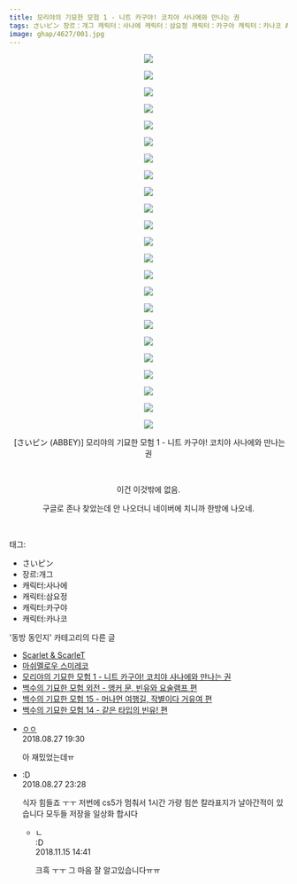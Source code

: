 ```yaml
---
title: 모리야의 기묘한 모험 1 - 니트 카구야! 코치야 사나에와 만나는 권
tags: さいピン 장르：개그 캐릭터：사나에 캐릭터：삼요정 캐릭터：카구야 캐릭터：카나코 ABBEY 동방_동인지
image: ghap/4627/001.jpg
---
```

<div class="article">
<p style="text-align: center; clear: none; float: none;"><img src="{{ site.nasurl }}/ghap/4627/001.jpg"/></p>
<p style="text-align: center; clear: none; float: none;"><img src="{{ site.nasurl }}/ghap/4627/002.jpg"/></p>
<p style="text-align: center; clear: none; float: none;"><img src="{{ site.nasurl }}/ghap/4627/003.jpg"/></p>
<p style="text-align: center; clear: none; float: none;"><img src="{{ site.nasurl }}/ghap/4627/004.jpg"/></p>
<p style="text-align: center; clear: none; float: none;"><img src="{{ site.nasurl }}/ghap/4627/005.jpg"/></p>
<p style="text-align: center; clear: none; float: none;"><img src="{{ site.nasurl }}/ghap/4627/006.jpg"/></p>
<p style="text-align: center; clear: none; float: none;"><img src="{{ site.nasurl }}/ghap/4627/007.jpg"/></p>
<p style="text-align: center; clear: none; float: none;"><img src="{{ site.nasurl }}/ghap/4627/008.jpg"/></p>
<p style="text-align: center; clear: none; float: none;"><img src="{{ site.nasurl }}/ghap/4627/009.jpg"/></p>
<p style="text-align: center; clear: none; float: none;"><img src="{{ site.nasurl }}/ghap/4627/010.jpg"/></p>
<p style="text-align: center; clear: none; float: none;"><img src="{{ site.nasurl }}/ghap/4627/011.jpg"/></p>
<p style="text-align: center; clear: none; float: none;"><img src="{{ site.nasurl }}/ghap/4627/012.jpg"/></p>
<p style="text-align: center; clear: none; float: none;"><img src="{{ site.nasurl }}/ghap/4627/013.jpg"/></p>
<p style="text-align: center; clear: none; float: none;"><img src="{{ site.nasurl }}/ghap/4627/014.jpg"/></p>
<p style="text-align: center; clear: none; float: none;"><img src="{{ site.nasurl }}/ghap/4627/015.jpg"/></p>
<p style="text-align: center; clear: none; float: none;"><img src="{{ site.nasurl }}/ghap/4627/016.jpg"/></p>
<p style="text-align: center; clear: none; float: none;"><img src="{{ site.nasurl }}/ghap/4627/017.jpg"/></p>
<p style="text-align: center; clear: none; float: none;"><img src="{{ site.nasurl }}/ghap/4627/018.jpg"/></p>
<p style="text-align: center; clear: none; float: none;"><img src="{{ site.nasurl }}/ghap/4627/019.jpg"/></p>
<p style="text-align: center; clear: none; float: none;"><img src="{{ site.nasurl }}/ghap/4627/020.jpg"/></p>
<p style="text-align: center; clear: none; float: none;"><img src="{{ site.nasurl }}/ghap/4627/021.jpg"/></p>
<p style="text-align: center; clear: none; float: none;"><img src="{{ site.nasurl }}/ghap/4627/022.jpg"/></p>
<p style="text-align: center; clear: none; float: none;"><img src="{{ site.nasurl }}/ghap/4627/023.jpg"/></p>
<p style="text-align: center; clear: none; float: none;"> [さいピン (ABBEY)] 모리야의 기묘한 모험 1 - 니트 카구야! 코치야 사나에와 만나는 권</p>
<p style="text-align: center; clear: none; float: none;"><br/></p>
<p style="text-align: center; clear: none; float: none;">이건 이것밖에 없음.</p>
<p style="text-align: center; clear: none; float: none;">구글로 존나 찾았는데 안 나오더니 네이버에 치니까 한방에 나오네.</p>
<p><br/></p>
</div><div class="tagTrail">
<p>태그: </p>
<ul>
<li>さいピン</li>
<li>장르:개그</li>
<li>캐릭터:사나에</li>
<li>캐릭터:삼요정</li>
<li>캐릭터:카구야</li>
<li>캐릭터:카나코</li>
</ul>
</div><div class="another">
<p>'동방 동인지' 카테고리의 다른 글</p>
<ul>
<li><a href="/2018-09-02-ghap_3685">Scarlet &amp; ScarleT</a></li>
<li><a href="/2018-08-28-ghap_4633">마쉬멜로우 스미레코</a></li>
<li><a href="/2018-08-27-ghap_4627">모리야의 기묘한 모험 1 - 니트 카구야! 코치야 사나에와 만나는 권</a></li>
<li><a href="/2018-08-26-ghap_4626">백수의 기묘한 모험 외전 - 앵커 문, 빈유와 요술램프 편</a></li>
<li><a href="/2018-08-26-ghap_4625">백수의 기묘한 모험 15 - 머나먼 여행길, 작별이다 거유여 편</a></li>
<li><a href="/2018-08-26-ghap_4624">백수의 기묘한 모험 14 - 같은 타입의 빈유! 편</a></li>
</ul>
</div><div class="cb_module cb_fluid">
<div class="cb_wrt cb_profile">
<div class="comment">
<ul>
<li class="cb_thumb_off" id="comment15319012">
<div class="cb_comment_area">
<div class="cb_info_area">
<div class="cb_section">
<span class="cb_nick_name"> <a href="http://." onclick="return openLinkInNewWindow(this)">ㅇㅇ</a></span>
</div>
<div class="cb_section">
<span class="cb_date">2018.08.27 19:30 </span>
</div>
</div>
<div class="cb_dsc_comment">
<p class="cb_dsc">
											아 재밌었는데ㅠ
										</p>
</div>
</div></li>
<li class="cb_thumb_off" id="comment15319192">
<div class="cb_comment_area">
<div class="cb_info_area">
<div class="cb_section">
<span class="cb_nick_name">:D</span>
</div>
<div class="cb_section">
<span class="cb_date">2018.08.27 23:28 </span>
</div>
</div>
<div class="cb_dsc_comment">
<p class="cb_dsc">
											식자 힘들죠 ㅜㅜ 저번에 cs5가 멈춰서 1시간 가량 힘쓴 칼라표지가 날아간적이 있습니다 모두들 저장을 일상화 합시다
										</p>
</div>
<ul>
<li class="cb_thumb_off" id="comment15373633">
<span class="cb_bu_subnode">ㄴ</span>
<div class="cb_comment_area">
<div class="cb_info_area">
<div class="cb_section">
<span class="cb_nick_name">:D</span>
</div>
<div class="cb_section">
<span class="cb_date">2018.11.15 14:41 </span>
</div>
</div>
<div class="cb_dsc_comment">
<p class="cb_dsc">
																크흑 ㅜㅜ 그 마음 잘 알고있습니다ㅠㅠ
															</p>
</div>
</div>
</li>
</ul>
</div></li>
</ul>
</div>
</div><!-- commentList close -->
</div>